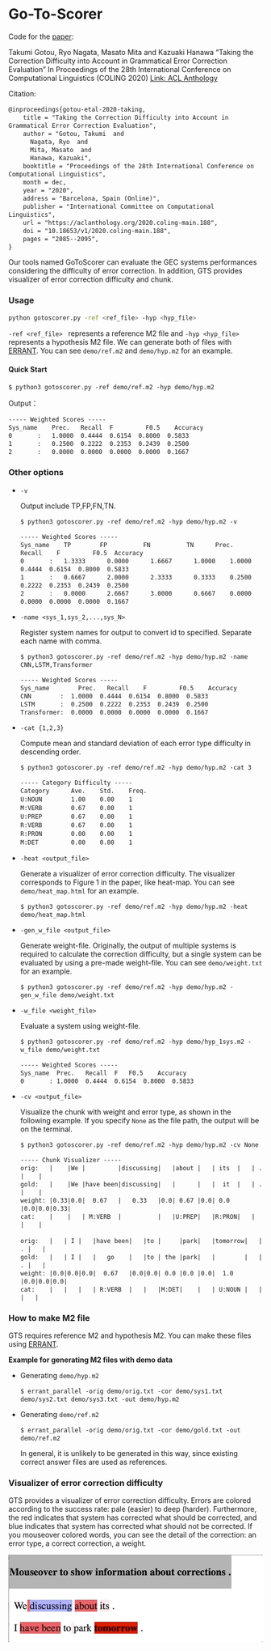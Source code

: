 # Go-To-Scorer

Code for the [paper](https://www.aclweb.org/anthology/2020.coling-main.188/):

Takumi Gotou, Ryo Nagata, Masato Mita and Kazuaki Hanawa
“Taking the Correction Difficulty into Account in Grammatical Error Correction Evaluation”
In Proceedings of the 28th International Conference on Computational Linguistics (COLING 2020)  [Link: ACL Anthology](https://www.aclweb.org/anthology/2020.coling-main.188/)

Citation:

```
@inproceedings{gotou-etal-2020-taking,
    title = "Taking the Correction Difficulty into Account in Grammatical Error Correction Evaluation",
    author = "Gotou, Takumi  and
      Nagata, Ryo  and
      Mita, Masato  and
      Hanawa, Kazuaki",
    booktitle = "Proceedings of the 28th International Conference on Computational Linguistics",
    month = dec,
    year = "2020",
    address = "Barcelona, Spain (Online)",
    publisher = "International Committee on Computational Linguistics",
    url = "https://aclanthology.org/2020.coling-main.188",
    doi = "10.18653/v1/2020.coling-main.188",
    pages = "2085--2095",
}
```

Our tools named GoToScorer can evaluate the GEC systems performances considering the difficulty of error correction. In addition, GTS provides visualizer of error correction difficulty and chunk.

### Usage

```bash
python gotoscorer.py -ref <ref_file> -hyp <hyp_file>
```

`-ref <ref_file> ` represents a reference M2 file and `-hyp <hyp_file> ` represents a hypothesis M2 file. We can generate both of files with [ERRANT](https://github.com/chrisjbryant/errant). You can see `demo/ref.m2` and `demo/hyp.m2` for an example. 

#### Quick Start

```shell
$ python3 gotoscorer.py -ref demo/ref.m2 -hyp demo/hyp.m2
```

Output：

```
----- Weighted Scores -----
Sys_name	Prec. 	Recall	F	      F0.5	  Accuracy
0       :	1.0000	0.4444	0.6154	0.8000	0.5833
1       :	0.2500	0.2222	0.2353	0.2439	0.2500
2       :	0.0000	0.0000	0.0000	0.0000	0.1667
```

### Other options

* `-v`

  Output include TP,FP,FN,TN.

  ```shell
  $ python3 gotoscorer.py -ref demo/ref.m2 -hyp demo/hyp.m2 -v
  ```

  ```
  ----- Weighted Scores -----
  Sys_name	  TP      	FP      	FN      	TN      Prec.	  Recall	F	      F0.5	Accuracy
  0       :	  1.3333	  0.0000	  1.6667	  1.0000	1.0000	0.4444	0.6154	0.8000	0.5833
  1       :	  0.6667	  2.0000	  2.3333	  0.3333	0.2500	0.2222	0.2353	0.2439	0.2500
  2       :	  0.0000	  2.6667	  3.0000	  0.6667	0.0000	0.0000	0.0000	0.0000	0.1667
  ```

* `-name <sys_1,sys_2,...,sys_N>` 

  Register system names for output to convert id to specified. Separate each name with comma.

  ```shell
  $ python3 gotoscorer.py -ref demo/ref.m2 -hyp demo/hyp.m2 -name CNN,LSTM,Transformer
  ```

  ```
  ----- Weighted Scores -----
  Sys_name   	  Prec.	  Recall	F	      F0.5	  Accuracy
  CNN        :	1.0000	0.4444	0.6154	0.8000	0.5833
  LSTM       :	0.2500	0.2222	0.2353	0.2439	0.2500
  Transformer:	0.0000	0.0000	0.0000	0.0000	0.1667
  ```

* `-cat {1,2,3}`

  Compute mean and standard deviation of each error type difficulty in descending order.

  ```shell
  $ python3 gotoscorer.py -ref demo/ref.m2 -hyp demo/hyp.m2 -cat 3
  ```

  ```txt
  ----- Category Difficulty -----
  Category  	Ave.	Std.	Freq.
  U:NOUN    	1.00	0.00	1
  M:VERB    	0.67	0.00	1
  U:PREP    	0.67	0.00	1
  R:VERB    	0.67	0.00	1
  R:PRON    	0.00	0.00	1
  M:DET     	0.00	0.00	1
  ```

* `-heat <output_file>`

  Generate a visualizer of error correction difficulty. The visualizer corresponds to Figure 1 in the paper, like heat-map. You can see `demo/heat_map.html` for an example.

  ```shell
  $ python3 gotoscorer.py -ref demo/ref.m2 -hyp demo/hyp.m2 -heat demo/heat_map.html
  ```

* `-gen_w_file <output_file>`

  Generate weight-file. Originally, the output of multiple systems is required to calculate the correction difficulty, but a single system can be evaluated by using a pre-made weight-file. You can see `demo/weight.txt` for an example.

  ```shell
  $ python3 gotoscorer.py -ref demo/ref.m2 -hyp demo/hyp.m2 -gen_w_file demo/weight.txt 
  ```

* `-w_file <weight_file>`

  Evaluate a system using weight-file. 
  
  ```shell
  $ python3 gotoscorer.py -ref demo/ref.m2 -hyp demo/hyp_1sys.m2 -w_file demo/weight.txt 
  ```
  
  ```
  ----- Weighted Scores -----
  Sys_name	Prec.	Recall	F	F0.5	Accuracy
  0       :	1.0000	0.4444	0.6154	0.8000	0.5833
  ```
  
* `-cv <output_file>`

  Visualize the chunk with weight and error type, as shown in the following example. If you specify `None` as the file path, the output will be on the terminal.

  ```shell
  $ python3 gotoscorer.py -ref demo/ref.m2 -hyp demo/hyp.m2 -cv None
  ```
  
  ```
  ----- Chunk Visualizer -----
  orig:   |    |We |         |discussing|   |about |   | its  |   | . |    |
  gold:   |    |We |have been|discussing|   |      |   |  it  |   | . |    |
  weight: |0.33|0.0|  0.67   |   0.33   |0.0| 0.67 |0.0| 0.0  |0.0|0.0|0.33|
  cat:    |    |   | M:VERB  |          |   |U:PREP|   |R:PRON|   |   |    |
  
  orig:   |   | I |   |have been|   |to |     |park|   |tomorrow|   | . |   |
  gold:   |   | I |   |   go    |   |to | the |park|   |        |   | . |   |
  weight: |0.0|0.0|0.0|  0.67   |0.0|0.0| 0.0 |0.0 |0.0|  1.0   |0.0|0.0|0.0|
  cat:    |   |   |   | R:VERB  |   |   |M:DET|    |   | U:NOUN |   |   |   |
  ```

### How to make M2 file

GTS requires reference M2 and hypothesis M2. You can make these files using [ERRANT](https://github.com/chrisjbryant/errant).

**Example for generating M2 files with demo data**

* Generating `demo/hyp.m2`

   ```shell
   $ errant_parallel -orig demo/orig.txt -cor demo/sys1.txt demo/sys2.txt demo/sys3.txt -out demo/hyp.m2
   ```

* Generating `demo/ref.m2`

  ```shell
  $ errant_parallel -orig demo/orig.txt -cor demo/gold.txt -out demo/ref.m2
  ```

  In general, it is unlikely to be generated in this way, since existing correct answer files are used as references.

### Visualizer of error correction difficulty

GTS provides a visualizer of error correction difficulty.
Errors are colored according to the success rate: pale (easier) to deep (harder).  Furthermore, the red indicates that system has corrected what should be corrected, and blue indicates that system has corrected what should not be corrected. If you mouseover colored words, you can see the detail of the correction: an error type, a correct correction, a weight.

![heat_map](./image/heat_map.gif)
